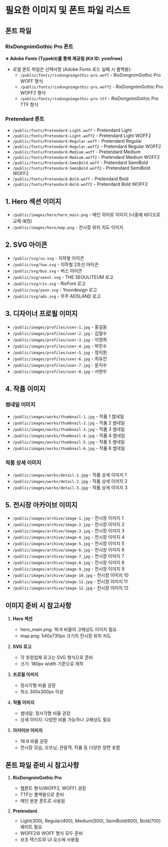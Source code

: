 # 필요한 이미지 및 폰트 파일 리스트

## 폰트 파일
### RixDongnimGothic Pro 폰트
**※ Adobe Fonts (Typekit)를 통해 제공됨 (Kit ID: yvm1rwe)**
- 로컬 폰트 파일은 선택사항 (Adobe Fonts 로드 실패 시 폴백용):
  - `/public/fonts/rixdongnimgothic-pro.woff` - RixDongnimGothic Pro WOFF 형식
  - `/public/fonts/rixdongnimgothic-pro.woff2` - RixDongnimGothic Pro WOFF2 형식
  - `/public/fonts/rixdongnimgothic-pro.ttf` - RixDongnimGothic Pro TTF 형식

### Pretendard 폰트
- `/public/fonts/Pretendard-Light.woff` - Pretendard Light
- `/public/fonts/Pretendard-Light.woff2` - Pretendard Light WOFF2
- `/public/fonts/Pretendard-Regular.woff` - Pretendard Regular
- `/public/fonts/Pretendard-Regular.woff2` - Pretendard Regular WOFF2
- `/public/fonts/Pretendard-Medium.woff` - Pretendard Medium
- `/public/fonts/Pretendard-Medium.woff2` - Pretendard Medium WOFF2
- `/public/fonts/Pretendard-SemiBold.woff` - Pretendard SemiBold
- `/public/fonts/Pretendard-SemiBold.woff2` - Pretendard SemiBold WOFF2
- `/public/fonts/Pretendard-Bold.woff` - Pretendard Bold
- `/public/fonts/Pretendard-Bold.woff2` - Pretendard Bold WOFF2

## 1. Hero 섹션 이미지
- `/public/images/hero/hero_main.png` - 메인 히어로 이미지 (나중에 비디오로 교체 예정)
- `/public/images/hero/map.png` - 전시장 위치 지도 이미지

## 2. SVG 아이콘
- `/public/svg/su.svg` - 지하철 아이콘
- `/public/svg/two.svg` - 지하철 2호선 아이콘
- `/public/svg/bus.svg` - 버스 아이콘
- `/public/svg/seoul.svg` - THE SEOULITEUM 로고
- `/public/svg/rix.svg` - RixFont 로고
- `/public/svg/yoon.svg` - Yoondesign 로고
- `/public/svg/ads.svg` - 무주 ADSLAND 로고

## 3. 디자이너 프로필 이미지
- `/public/images/profiles/user-1.jpg` - 홍길동
- `/public/images/profiles/user-2.jpg` - 김철수
- `/public/images/profiles/user-3.jpg` - 이영희
- `/public/images/profiles/user-4.jpg` - 박민수
- `/public/images/profiles/user-5.jpg` - 정지원
- `/public/images/profiles/user-6.jpg` - 최유진
- `/public/images/profiles/user-7.jpg` - 윤지수
- `/public/images/profiles/user-8.jpg` - 서현우

## 4. 작품 이미지
### 썸네일 이미지
- `/public/images/works/thumbnail-1.jpg` - 작품 1 썸네일
- `/public/images/works/thumbnail-2.jpg` - 작품 2 썸네일
- `/public/images/works/thumbnail-3.jpg` - 작품 3 썸네일
- `/public/images/works/thumbnail-4.jpg` - 작품 4 썸네일
- `/public/images/works/thumbnail-5.jpg` - 작품 5 썸네일
- `/public/images/works/thumbnail-6.jpg` - 작품 6 썸네일

### 작품 상세 이미지
- `/public/images/works/detail-1.jpg` - 작품 상세 이미지 1
- `/public/images/works/detail-2.jpg` - 작품 상세 이미지 2
- `/public/images/works/detail-3.jpg` - 작품 상세 이미지 3

## 5. 전시장 아카이브 이미지
- `/public/images/archive/image-1.jpg` - 전시장 이미지 1
- `/public/images/archive/image-2.jpg` - 전시장 이미지 2
- `/public/images/archive/image-3.jpg` - 전시장 이미지 3
- `/public/images/archive/image-4.jpg` - 전시장 이미지 4
- `/public/images/archive/image-5.jpg` - 전시장 이미지 5
- `/public/images/archive/image-6.jpg` - 전시장 이미지 6
- `/public/images/archive/image-7.jpg` - 전시장 이미지 7
- `/public/images/archive/image-8.jpg` - 전시장 이미지 8
- `/public/images/archive/image-9.jpg` - 전시장 이미지 9
- `/public/images/archive/image-10.jpg` - 전시장 이미지 10
- `/public/images/archive/image-11.jpg` - 전시장 이미지 11
- `/public/images/archive/image-12.jpg` - 전시장 이미지 12

## 이미지 준비 시 참고사항

1. **Hero 섹션**
   - hero_main.png: 16:9 비율의 고해상도 이미지 필요
   - map.png: 540x730px 크기의 전시장 위치 지도

2. **SVG 로고**
   - 각 후원업체 로고는 SVG 형식으로 준비
   - 크기: 180px width 기준으로 제작

3. **프로필 이미지**
   - 정사각형 비율 권장
   - 최소 300x300px 이상

4. **작품 이미지**
   - 썸네일: 정사각형 비율 권장
   - 상세 이미지: 다양한 비율 가능하나 고해상도 필요

5. **아카이브 이미지**
   - 16:9 비율 권장
   - 전시장 모습, 오프닝, 관람객, 작품 등 다양한 장면 포함

## 폰트 파일 준비 시 참고사항

1. **RixDongnimGothic Pro**
   - 웹폰트 형식(WOFF2, WOFF) 권장
   - TTF는 폴백용으로 준비
   - 메인 본문 폰트로 사용됨

2. **Pretendard**
   - Light(300), Regular(400), Medium(500), SemiBold(600), Bold(700) 웨이트 필요
   - WOFF2와 WOFF 형식 모두 준비
   - 보조 텍스트와 UI 요소에 사용됨
